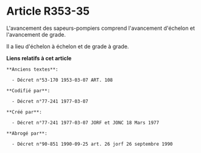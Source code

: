 # Article R353-35

L'avancement des sapeurs-pompiers   comprend l'avancement d'échelon et l'avancement de grade. 

Il a lieu d'échelon à échelon et de grade à grade.

**Liens relatifs à cet article**

	**Anciens textes**:

	  - Décret n°53-170 1953-03-07 ART. 108

	**Codifié par**:

	  - Décret n°77-241 1977-03-07

	**Créé par**:

	  - Décret n°77-241 1977-03-07 JORF et JONC 18 Mars 1977

	**Abrogé par**:

	  - Décret n°90-851 1990-09-25 art. 26 jorf 26 septembre 1990
